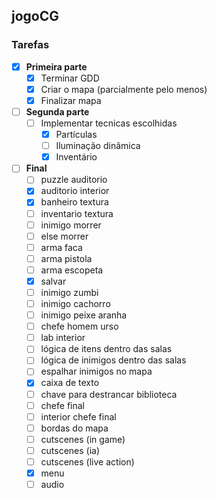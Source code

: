 ## jogoCG

### Tarefas

- [X] **Primeira parte**
  - [x] Terminar GDD
  - [x] Criar o mapa (parcialmente pelo menos)
  - [X] Finalizar mapa

- [ ] **Segunda parte**
  - [ ] Implementar tecnicas escolhidas
	- [X] Partículas
	- [ ] Iluminação  dinâmica
	- [x] Inventário

- [ ] **Final**
	- [ ] puzzle auditorio
	- [X] auditorio interior
	- [X] banheiro textura
	- [ ] inventario textura
	- [ ] inimigo morrer
	- [ ] else morrer
	- [ ] arma faca
	- [ ] arma pistola
	- [ ] arma escopeta
	- [X] salvar
	- [ ] inimigo zumbi 
	- [ ] inimigo cachorro
	- [ ] inimigo peixe aranha
	- [ ] chefe homem urso
	- [ ] lab interior
	- [ ] lógica de itens dentro das salas
	- [ ] lógica de inimigos dentro das salas
	- [ ] espalhar inimigos no mapa
	- [X] caixa de texto
	- [ ] chave para destrancar biblioteca 
	- [ ] chefe final
	- [ ] interior chefe final
	- [ ] bordas do mapa
	- [ ] cutscenes (in game)
	- [ ] cutscenes (ia)
	- [ ] cutscenes (live action)
	- [X] menu
	- [ ] audio
